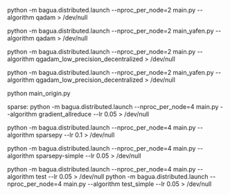 python -m bagua.distributed.launch --nproc_per_node=2 main.py --algorithm qadam > /dev/null

python -m bagua.distributed.launch --nproc_per_node=2 main_yafen.py --algorithm qadam > /dev/null



python -m bagua.distributed.launch --nproc_per_node=2 main.py --algorithm qgadam_low_precision_decentralized > /dev/null

python -m bagua.distributed.launch --nproc_per_node=2 main_yafen.py --algorithm qgadam_low_precision_decentralized > /dev/null


python main_origin.py



sparse:
python -m bagua.distributed.launch --nproc_per_node=4 main.py --algorithm gradient_allreduce --lr 0.05 > /dev/null

python -m bagua.distributed.launch --nproc_per_node=4 main.py --algorithm sparsepy --lr 0.1 > /dev/null

python -m bagua.distributed.launch --nproc_per_node=4 main.py --algorithm sparsepy-simple --lr 0.05 > /dev/null

python -m bagua.distributed.launch --nproc_per_node=4 main.py --algorithm test --lr 0.05 > /dev/null
python -m bagua.distributed.launch --nproc_per_node=4 main.py --algorithm test_simple --lr 0.05 > /dev/null
